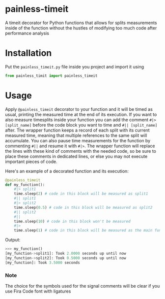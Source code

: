 # painless-timeit
A timeit decorator for Python functions that allows for splits measurements inside of the function without the hustles of modifying too much code after performance analysis

# Installation
Put the `painless_timeit.py` file inside you project and import it using
```python
from painless_timit import painless_timeit
```

# Usage
Apply `@painless_timeit` decorator to your function and it will be timed as usual, printing the measured time at the end of its execution.
If you want to also measure timesplits inside your function you can add the comment `#|> [split_name]` before the code block you want to time and `#|| [split_name]` after.
The wrapper function keeps a record of each split with its current measured time, meaning that multiple references to the same split will accumulate.
You can also pause time measurements for the function by commenting `#||` and resume it with `#|>`.
The wrapper function will replace the lines with these kind of comments with the needed code, so be sure to place these comments in dedicated lines, or else you may not execute important pieces of code.

Here's an example of a decorated function and its execution:
```python
@painless_timeit
def my_function():
    #|> split1
    time.sleep(2) # code in this block will be measured as split1
    #|| split1
    #|> split2
    time.sleep(0.5) # code in this block will be measured as split2
    #|| split2
    #||
    time.sleep(10) # code in this block won't be measured
    #|>
    time.sleep(1) # code in this block will be measured as the main function
```
Output:
```python
>>> my_function()
[my_function->split1]: Took 2.0000 seconds up until now
[my_function->split2]: Took 0.5000 seconds up until now
[my_function]: Took 3.5000 seconds
```


### Note
The choice for the symbols used for the signal comments will be clear if you use Fira Code font with ligatures
